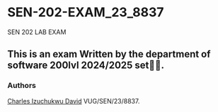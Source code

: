 # SEN-202-EXAM_23_8837
SEN 202 LAB EXAM

## This is an exam Written by the department of software 200lvl 2024/2025 set🧑‍💻.

### Authors
[Charles Izuchukwu David](https://github.com/KingCelesto) VUG/SEN/23/8837.